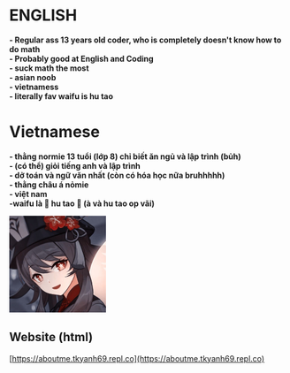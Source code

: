 # ENGLISH

**- Regular ass 13 years old coder, who is completely doesn't know how to do math** <br>
**- Probably good at English and Coding** <br>
**- suck math the most** <br>
**- asian noob** <br>
**- vietnamess** <br>
**- literally fav waifu is hu tao** <br>

# Vietnamese
**- thằng normie 13 tuổi (lớp 8) chỉ biết ăn ngủ và lập trình (bủh)**  <br>
**- (có thể) giỏi tiếng anh và lập trình** <br>
**- dở toán và ngữ văn nhất (còn có hóa học nữa bruhhhhh)** <br>
**- thằng châu á nỏmie** <br>
**- việt nam** <br>
**-waifu là 💞 hu tao 💞 (à và hu tao op vãi)** <br>

<img src="stuff/ayohutao.png" alt="thằng normie" width="175" height="175"/>

## Website (html)
[https://aboutme.tkyanh69.repl.co](https://aboutme.tkyanh69.repl.co)
